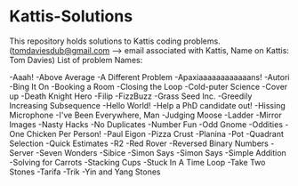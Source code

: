# Kattis-Solutions
This repository holds solutions to Kattis coding problems.
(tomdaviesdub@gmail.com --> email associated with Kattis, Name on Kattis: Tom Davies)
List of problem Names:

-Aaah!
-Above Average
-A Different Problem
-Apaxiaaaaaaaaaaaans!
-Autori
-Bing It On
-Booking a Room
-Closing the Loop
-Cold-puter Science
-Cover up
-Death Knight Hero
-Filip
-FizzBuzz
-Grass Seed Inc.
-Greedily Increasing Subsequence
-Hello World!
-Help a PhD candidate out!
-Hissing Microphone
-I've Been Everywhere, Man
-Judging Moose
-Ladder
-Mirror Images
-Nasty Hacks
-No Duplicates
-Number Fun
-Odd Gnome
-Oddities
-One Chicken Per Person!
-Paul Eigon
-Pizza Crust
-Planina
-Pot
-Quadrant Selection
-Quick Estimates
-R2
-Red Rover
-Reversed Binary Numbers
-Server
-Seven Wonders
-Sibice
-Simon Says
-Simon Says
-Simple Addition
-Solving for Carrots
-Stacking Cups
-Stuck In A Time Loop
-Take Two Stones
-Tarifa
-Trik
-Yin and Yang Stones
